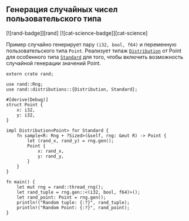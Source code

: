 ## Генерация случайных чисел пользовательского типа

[![rand-badge]][rand] [![cat-science-badge]][cat-science]

Пример случайно генерирует пару `(i32, bool, f64)` и переменную пользовательского типа `Point`.
Реализует типаж [`Distribution`](https://docs.rs/rand/*/rand/distributions/trait.Distribution.html) от Point для особенного типа [`Standard`](https://docs.rs/rand/*/rand/distributions/struct.Standard.html) для того, чтобы включить возможность случайной генерации значений Point.

```rust,ignore
extern crate rand;

use rand::Rng;
use rand::distributions::{Distribution, Standard};

#[derive(Debug)]
struct Point {
    x: i32,
    y: i32,
}

impl Distribution<Point> for Standard {
    fn sample<R: Rng + ?Sized>(&self, rng: &mut R) -> Point {
        let (rand_x, rand_y) = rng.gen();
        Point {
            x: rand_x,
            y: rand_y,
        }
    }
}

fn main() {
    let mut rng = rand::thread_rng();
    let rand_tuple = rng.gen::<(i32, bool, f64)>();
    let rand_point: Point = rng.gen();
    println!("Random tuple: {:?}", rand_tuple);
    println!("Random Point: {:?}", rand_point);
}
```


